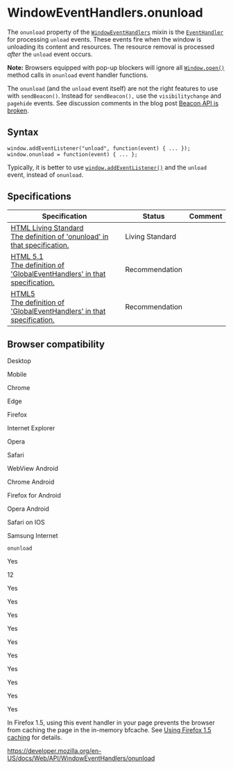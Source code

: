 WindowEventHandlers.onunload
============================

The `onunload` property of the [`WindowEventHandlers`](../windoweventhandlers) mixin is the [`EventHandler`](https://developer.mozilla.org/en-US/docs/Web/Events/Event_handlers) for processing `unload` events. These events fire when the window is unloading its content and resources. The resource removal is processed *after* the `unload` event occurs.

**Note:** Browsers equipped with pop-up blockers will ignore all [`Window.open()`](../window/open) method calls in `onunload` event handler functions.

The `onunload` (and the `unload` event itself) are not the right features to use with `sendBeacon()`. Instead for `sendBeacon(),` use the `visibilitychange` and `pagehide` events. See discussion comments in the blog post [Beacon API is broken](https://volument.com/blog/sendbeacon-is-broken#comments).

Syntax
------

    window.addEventListener("unload", function(event) { ... });
    window.onunload = function(event) { ... };

Typically, it is better to use [`window.addEventListener()`](../eventtarget/addeventlistener) and the `unload` event, instead of `onunload`.

Specifications
--------------

<table><thead><tr class="header"><th>Specification</th><th>Status</th><th>Comment</th></tr></thead><tbody><tr class="odd"><td><a href="https://html.spec.whatwg.org/multipage/#handler-window-onunload">HTML Living Standard<br />
<span class="small">The definition of 'onunload' in that specification.</span></a></td><td><span class="spec-living">Living Standard</span></td><td></td></tr><tr class="even"><td><a href="https://www.w3.org/TR/html51/#windoweventhandlers">HTML 5.1<br />
<span class="small">The definition of 'GlobalEventHandlers' in that specification.</span></a></td><td><span class="spec-rec">Recommendation</span></td><td></td></tr><tr class="odd"><td><a href="https://www.w3.org/TR/html52/#windoweventhandlers">HTML5<br />
<span class="small">The definition of 'GlobalEventHandlers' in that specification.</span></a></td><td><span class="spec-rec">Recommendation</span></td><td></td></tr></tbody></table>

Browser compatibility
---------------------

Desktop

Mobile

Chrome

Edge

Firefox

Internet Explorer

Opera

Safari

WebView Android

Chrome Android

Firefox for Android

Opera Android

Safari on IOS

Samsung Internet

`onunload`

Yes

12

Yes

Yes

Yes

Yes

Yes

Yes

Yes

Yes

Yes

Yes

In Firefox 1.5, using this event handler in your page prevents the browser from caching the page in the in-memory bfcache. See [Using Firefox 1.5 caching](https://developer.mozilla.org/en-US/docs/Mozilla/Firefox/Releases/1.5/Using_Firefox_1.5_caching) for details.

<a href="https://developer.mozilla.org/en-US/docs/Web/API/WindowEventHandlers/onunload" class="_attribution-link">https://developer.mozilla.org/en-US/docs/Web/API/WindowEventHandlers/onunload</a>
